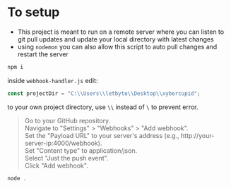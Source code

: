 # To setup
- This project is meant to run on a remote server where you can listen to git pull updates and update your local directory with latest changes
- using `nodemon` you can also allow this script to auto pull changes and restart the server

```js
npm i
```

inside `webhook-handler.js`
edit:
```js
const projectDir = "C:\\Users\\letbyte\\Desktop\\xybercupid";
```
to your own project directory, use `\\` instead of `\` to prevent error.

> Go to your GitHub repository. <br>
> Navigate to "Settings" > "Webhooks" > "Add webhook". <br>
> Set the "Payload URL" to your server's address (e.g., http://your-server-ip:4000/webhook). <br>
> Set "Content type" to application/json. <br>
> Select "Just the push event". <br>
> Click "Add webhook". <br>

```js
node .
```
